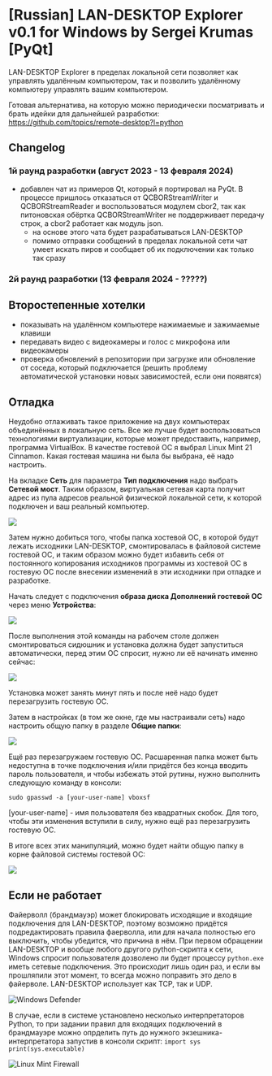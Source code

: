 
# [Russian] LAN-DESKTOP Explorer v0.1 for Windows by Sergei Krumas [PyQt]

LAN-DESKTOP Explorer в пределах локальной сети позволяет как управлять удалённым компьютером, так и позволить удалённому компьютеру управлять вашим компьютером.

Готовая альтернатива, на которую можно периодически посматривать и брать идейки для дальнейшей разработки: https://github.com/topics/remote-desktop?l=python




## Changelog

### 1й раунд разработки (август 2023 - 13 февраля 2024)
- добавлен чат из примеров Qt, который я портировал на PyQt. В процессе пришлось отказаться от QCBORStreamWriter и QCBORStreamReader и воспользоваться модулем cbor2, так как питоновская обёртка QCBORStreamWriter не поддерживает передачу строк, а cbor2 работает как модуль json.
	- на основе этого чата будет разрабатываться LAN-DESKTOP
	- помимо отправки сообщений в пределах локальной сети чат умеет искать пиров и сообщает об их подключении как только так сразу

### 2й раунд разработки (13 февраля 2024 - ?????)

## Второстепенные хотелки
- показывать на удалённом компьютере нажимаемые и зажимаемые клавиши
- передавать видео с видеокамеры и голос с микрофона или видеокамеры
- проверка обновлений в репозитории при загрузке или обновление от соседа, который подключается (решить проблему автоматической установки новых зависимостей, если они появятся)



## Отладка
Неудобно отлаживать такое приложение на двух компьютерах объединённых в локальную сеть. Все же лучше будет воспользоваться технологиями виртуализации, которые может предоставить, например, программа VirtualBox. В качестве гостевой ОС я выбрал Linux Mint 21 Cinnamon.
Какая гостевая машина ни была бы выбрана, её надо настроить.

На вкладке **Сеть** для параметра **Тип подключения** надо выбрать **Сетевой мост**. Таким образом, виртуальная сетевая карта получит адрес из пула адресов реальной физической локальной сети, к которой подключен и ваш реальный компьютер.

![](docs/net_settings.png)

Затем нужно добиться того, чтобы папка хостевой ОС, в которой будут лежать исходники LAN-DESKTOP, смонтировалась в файловой системе гостевой ОС, и таким образом можно будет избавить себя от постоянного копирования исходников программы из хостевой ОС в гостевую ОС после внесении изменений в эти исходники при отладке и разработке.

Начать следует с подключения **образа диска Дополнений гостевой ОС** через меню **Устройства**:

![](docs/guest_CD.png)

После выполнения этой команды на рабочем столе должен смонтироваться сидюшник и установка должна будет запуститься автоматически, перед этим ОС спросит, нужно ли её начинать именно сейчас:

![](docs/autorun.png)

Установка может занять минут пять и после неё надо будет перезагрузить гостевую ОС.

Затем в настройках (в том же окне, где мы настраивали сеть) надо настроить общую папку в разделе **Общие папки**:

![](docs/shared_folders.png)

Ещё раз перезагружаем гостевую ОС. Расшаренная папка может быть недоступна в точке подключения и/или придётся без конца вводить пароль пользователя, и чтобы избежать этой рутины, нужно выполнить следующую команду в консоли:

`sudo gpasswd -a [your-user-name] vboxsf`

[your-user-name] - имя пользователя без квадратных скобок. Для того, чтобы эти изменения вступили в силу, нужно ещё раз перезагрузить гостевую ОС.

В итоге всех этих манипуляций, можно будет найти общую папку в корне файловой системы гостевой ОС:

![](docs/mounted.png)



## Если не работает
Файерволл (брандмауэр) может блокировать исходящие и входящие подключения для LAN-DESKTOP, поэтому возможно придётся подредактировать правила фаерволла, или для начала полностью его выключить, чтобы убедится, что причина в нём. При первом обращении LAN-DESKTOP и вообще любого другого python-скрипта к сети, Windows спросит пользователя дозволено ли будет процессу `python.exe` иметь сетевые подключения. Это происходит лишь один раз, и если вы прошляпили этот момент, то всегда можно поправить это дело в файерволе. LAN-DESKTOP использует как TCP, так и UDP.

![Windows Defender](docs/windows_defender_rules.png)

В случае, если в системе установлено несколько интерпретаторов Python, то при задании правил для входящих подключений в брандмауэре можно опрделить путь до нужного экзешника-интерпретатора запустив в консоли скрипт:
`import sys
print(sys.executable)
`

![Linux Mint Firewall](docs/linux_mint_firewall.png)
